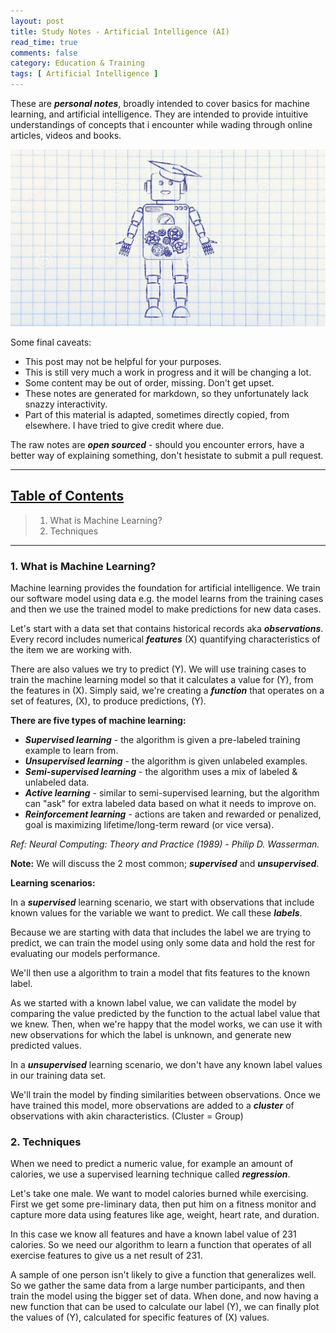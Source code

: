 ```yaml
---
layout: post
title: Study Notes - Artificial Intelligence (AI)
read_time: true  
comments: false
category: Education & Training
tags: [ Artificial Intelligence ]
---
```


These are ***personal notes***, broadly intended to cover basics for machine learning, and artificial intelligence.
They are intended to provide intuitive understandings of concepts that i encounter while wading through online articles, videos and books. 

![Robot](/assets/artificial-intelligence.jpg)

Some final caveats:
* This post may not be helpful for your purposes. 
* This is still very much a work in progress and it will be changing a lot.
* Some content may be out of order, missing. Don't get upset.
* These notes are generated for markdown, so they unfortunately lack snazzy interactivity.
* Part of this material is adapted, sometimes directly copied, from elsewhere. I have tried to give credit where due. 

The raw notes are ***open sourced*** - should you encounter errors, have a better way of explaining something, don't hesistate to submit a pull request.

------------------------------------------------------------------------------

## **<u>Table of Contents</u>**

> 1. What is Machine Learning?
> 2. Techniques

------------------------------------------------------------------------------

### **1. What is Machine Learning?**

Machine learning provides the foundation for artificial intelligence. We train our software model using data e.g. the model learns from the training cases and then we use the trained model to make predictions for new data cases.

Let's start with a data set that contains historical records aka ***observations***. Every record includes numerical ***features*** (X) quantifying characteristics of the item we are working with. 

There are also values we try to predict (Y). We will use training cases to train the machine learning model so that it calculates a value for (Y), from the features in (X). Simply said, we're creating a ***function*** that operates on a set of features, (X), to produce predictions, (Y).

**There are five types of machine learning:**

* ***Supervised learning*** - the algorithm is given a pre-labeled training example to learn from.
* ***Unsupervised learning*** - the algorithm is given unlabeled examples.
* ***Semi-supervised learning*** - the algorithm uses a mix of labeled & unlabeled data.
* ***Active learning*** - similar to semi-supervised learning, but the algorithm can "ask" for extra labeled data based on what it needs to improve on.
* ***Reinforcement learning*** - actions are taken and rewarded or penalized, goal is maximizing lifetime/long-term reward (or vice versa).

*Ref: Neural Computing: Theory and Practice (1989) - Philip D. Wasserman.*

**Note:** We will discuss the 2 most common; ***supervised*** and ***unsupervised***.

**Learning scenarios:**

In a ***supervised*** learning scenario, we start with  observations that include known values for the variable we want to predict. We call these ***labels***.

Because we are starting with data that includes the label we are trying to predict, we can train the model using only some data and hold the rest for evaluating our models performance. 

We'll then use a algorithm to train a model that fits features to the known label. 

As we started with a known label value, we can validate the model by comparing the value predicted by the function to the actual label value that we knew. Then, when we're happy that the model works, we can use it with new observations for which the label is unknown, and generate new predicted values.

In a ***unsupervised*** learning scenario, we don't have any known label values in our training data set. 

We'll train the model by finding similarities between observations. Once we have trained this model, more observations are added to a ***cluster*** of observations with akin characteristics. (Cluster = Group)

### **2. Techniques**

When we need to predict a numeric value, for example an amount of calories, we use a supervised learning technique called ***regression***. 

Let's take one male. We want to model calories burned while exercising. First we get some pre-liminary data, then put him on a fitness monitor and capture more data using features like age, weight, heart rate, and duration. 

In this case we know all features and have a known label value of 231 calories. So we need our algorithm to learn a function that operates of all exercise features to give us a net result of 231.

A sample of one person isn't likely to give a function that generalizes well. So we gather the same data from a large number participants, and then train the model using the bigger set of data. When done, and now having a new function that can be used to calculate our label (Y), we can finally plot the values of (Y), calculated for specific features of (X) values.

